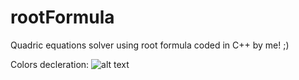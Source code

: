 # rootFormula
Quadric equations solver using root formula coded in C++ by me! ;)

Colors decleration:
![alt text](https://media.discordapp.net/attachments/252491853771964416/914056352010240070/B67E8A63-5354-4F6F-AB69-C8648D12B84D.jpg)